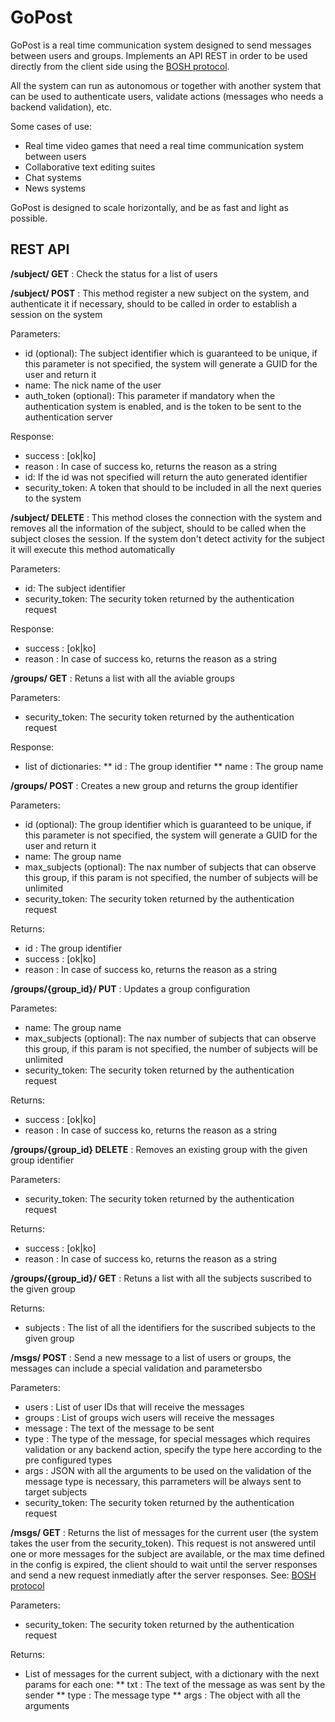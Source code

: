 GoPost
=======
GoPost is a real time communication system designed to send messages between users and groups. Implements an API REST in order to be used directly from the client side using the [BOSH protocol](http://en.wikipedia.org/wiki/BOSH "BOSH - Wikipedia").

All the system can run as autonomous or together with another system that can be used to authenticate users, validate actions (messages who needs a backend validation), etc.

Some cases of use:
 * Real time video games that need a real time communication system between users
 * Collaborative text editing suites
 * Chat systems
 * News systems

GoPost is designed to scale horizontally, and be as fast and light as possible.

REST API
--------------
**/subject/ GET** : Check the status for a list of users


**/subject/ POST** : This method register a new subject on the system, and authenticate it if necessary, should to be called in order to establish a session on the system

Parameters:
 * id (optional): The subject identifier which is guaranteed to be unique, if this parameter is not specified, the system will generate a GUID for the user and return it
 * name: The nick name of the user
 * auth_token (optional): This parameter if mandatory when the authentication system is enabled, and is the token to be sent to the authentication server

Response:
 * success : [ok|ko]
 * reason : In case of success ko, returns the reason as a string
 * id: If the id was not specified will return the auto generated identifier
 * security_token: A token that should to be included in all the next queries to the system

**/subject/ DELETE** : This method closes the connection with the system and removes all the information of the subject, should to be called when the subject closes the session. If the system don't detect activity for the subject it will execute this method automatically

Parameters:
 * id: The subject identifier 
 * security_token: The security token returned by the authentication request

Response:
 * success : [ok|ko]
 * reason : In case of success ko, returns the reason as a string

**/groups/ GET** : Retuns a list with all the aviable groups

Parameters:
 * security_token: The security token returned by the authentication request

Response:
 * list of dictionaries:
 ** id : The group identifier
 ** name : The group name

**/groups/ POST** : Creates a new group and returns the group identifier

Parameters:
 * id (optional): The group identifier which is guaranteed to be unique, if this parameter is not specified, the system will generate a GUID for the user and return it
 * name: The group name
 * max_subjects (optional): The nax number of subjects that can observe this group, if this param is not specified, the number of subjects will be unlimited
 * security_token: The security token returned by the authentication request

Returns:
 * id : The group identifier
 * success : [ok|ko]
 * reason : In case of success ko, returns the reason as a string

**/groups/{group_id}/ PUT** : Updates a group configuration

Parametes:
 * name: The group name
 * max_subjects (optional): The nax number of subjects that can observe this group, if this param is not specified, the number of subjects will be unlimited
 * security_token: The security token returned by the authentication request

Returns:
 * success : [ok|ko]
 * reason : In case of success ko, returns the reason as a string

**/groups/{group_id} DELETE** : Removes an existing group with the given group identifier

Parameters:
 * security_token: The security token returned by the authentication request

Returns:
 * success : [ok|ko]
 * reason : In case of success ko, returns the reason as a string

**/groups/{group_id}/ GET** : Retuns a list with all the subjects suscribed to the given group

Returns:
 * subjects : The list of all the identifiers for the suscribed subjects to the given group

**/msgs/ POST** : Send a new message to a list of users or groups, the messages can include a special validation and parametersbo

Parameters:
 * users : List of user IDs that will receive the messages
 * groups : List of groups wich users will receive the messages
 * message : The text of the message to be sent
 * type : The type of the message, for special messages which requires validation or any backend action, specify the type here according to the pre configured types
 * args : JSON with all the arguments to be used on the validation of the message type is necessary, this parrameters will be always sent to target subjects
 * security_token: The security token returned by the authentication request

**/msgs/ GET** : Returns the list of messages for the current user (the system takes the user from the security_token). This request is not answered until one or more messages for the subject are available, or the max time defined in the config is expired, the client should to wait until the server responses and send a new request inmediatly after the server responses. See: [BOSH protocol](http://en.wikipedia.org/wiki/BOSH "BOSH - Wikipedia")

Parameters:
 * security_token: The security token returned by the authentication request

Returns:
 * List of messages for the current subject, with a dictionary with the next params for each one:
 ** txt : The text of the message as was sent by the sender
 ** type : The message type
 ** args : The object with all the arguments

